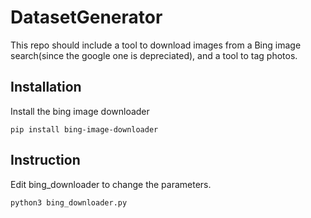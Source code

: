 # DatasetGenerator

This repo should include a tool to download images from a Bing image search(since the google one is depreciated), and a tool to tag photos.

## Installation
Install the bing image downloader
```
pip install bing-image-downloader
```

## Instruction
Edit bing_downloader to change the parameters.
```
python3 bing_downloader.py
```
